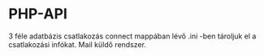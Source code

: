 # PHP-API
3 féle adatbázis csatlakozás connect mappában lévő .ini -ben tároljuk el a csatlakozási infókat.
Mail küldő rendszer.
